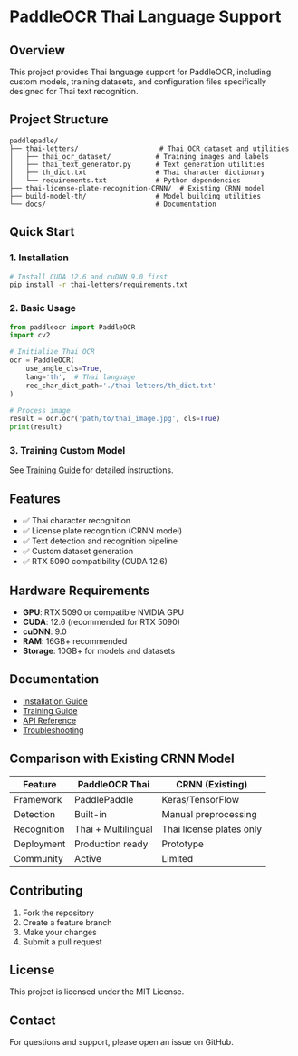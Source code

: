 # PaddleOCR Thai Language Support

## Overview
This project provides Thai language support for PaddleOCR, including custom models, training datasets, and configuration files specifically designed for Thai text recognition.

## Project Structure
```
paddlepadle/
├── thai-letters/                    # Thai OCR dataset and utilities
│   ├── thai_ocr_dataset/           # Training images and labels
│   ├── thai_text_generator.py      # Text generation utilities
│   ├── th_dict.txt                 # Thai character dictionary
│   └── requirements.txt            # Python dependencies
├── thai-license-plate-recognition-CRNN/  # Existing CRNN model
├── build-model-th/                 # Model building utilities
└── docs/                           # Documentation
```

## Quick Start

### 1. Installation
```bash
# Install CUDA 12.6 and cuDNN 9.0 first
pip install -r thai-letters/requirements.txt
```

### 2. Basic Usage
```python
from paddleocr import PaddleOCR
import cv2

# Initialize Thai OCR
ocr = PaddleOCR(
    use_angle_cls=True,
    lang='th',  # Thai language
    rec_char_dict_path='./thai-letters/th_dict.txt'
)

# Process image
result = ocr.ocr('path/to/thai_image.jpg', cls=True)
print(result)
```

### 3. Training Custom Model
See [Training Guide](training_guide.md) for detailed instructions.

## Features
- ✅ Thai character recognition
- ✅ License plate recognition (CRNN model)
- ✅ Text detection and recognition pipeline
- ✅ Custom dataset generation
- ✅ RTX 5090 compatibility (CUDA 12.6)

## Hardware Requirements
- **GPU**: RTX 5090 or compatible NVIDIA GPU
- **CUDA**: 12.6 (recommended for RTX 5090)
- **cuDNN**: 9.0
- **RAM**: 16GB+ recommended
- **Storage**: 10GB+ for models and datasets

## Documentation
- [Installation Guide](installation_guide.md)
- [Training Guide](training_guide.md)
- [API Reference](api_reference.md)
- [Troubleshooting](troubleshooting.md)

## Comparison with Existing CRNN Model
| Feature | PaddleOCR Thai | CRNN (Existing) |
|---------|----------------|-----------------|
| Framework | PaddlePaddle | Keras/TensorFlow |
| Detection | Built-in | Manual preprocessing |
| Recognition | Thai + Multilingual | Thai license plates only |
| Deployment | Production ready | Prototype |
| Community | Active | Limited |

## Contributing
1. Fork the repository
2. Create a feature branch
3. Make your changes
4. Submit a pull request

## License
This project is licensed under the MIT License.

## Contact
For questions and support, please open an issue on GitHub.
